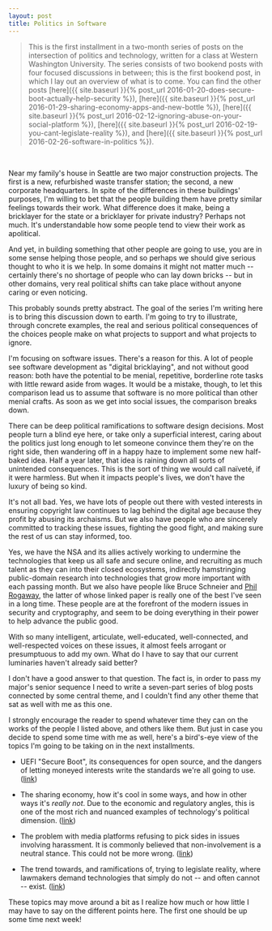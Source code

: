 ```yaml
---
layout: post
title: Politics in Software
---
```


> This is the first installment in a two-month series of posts on the intersection of politics and technology, written for a class at Western Washington University. The series consists of two bookend posts with four focused discussions in between; this is the first bookend post, in which I lay out an overview of what is to come. You can find the other posts [here]({{ site.baseurl }}{% post_url 2016-01-20-does-secure-boot-actually-help-security %}), [here]({{ site.baseurl }}{% post_url 2016-01-29-sharing-economy-apps-and-new-bottle %}), [here]({{ site.baseurl }}{% post_url 2016-02-12-ignoring-abuse-on-your-social-platform %}), [here]({{ site.baseurl }}{% post_url 2016-02-19-you-cant-legislate-reality %}), and [here]({{ site.baseurl }}{% post_url 2016-02-26-software-in-politics %}).

<br/>

Near my family's house in Seattle are two major construction projects. The first is a new, refurbished waste transfer station; the second, a new corporate headquarters. In spite of the differences in these buildings' purposes, I'm willing to bet that the people building them have pretty similar feelings towards their work. What difference does it make, being a bricklayer for the state or a bricklayer for private industry? Perhaps not much. It's understandable how some people tend to view their work as apolitical.

And yet, in building something that other people are going to use, you are in some sense helping those people, and so perhaps we should give serious thought to who it is we help. In some domains it might not matter much -- certainly there's no shortage of people who can lay down bricks -- but in other domains, very real political shifts can take place without anyone caring or even noticing.

This probably sounds pretty abstract. The goal of the series I'm writing here is to bring this discussion down to earth. I'm going to try to illustrate, through concrete examples, the real and serious political consequences of the choices people make on what projects to support and what projects to ignore.

I'm focusing on software issues. There's a reason for this. A lot of people see software development as "digital bricklaying", and not without good reason: both have the potential to be menial, repetitive, borderline rote tasks with little reward aside from wages. It would be a mistake, though, to let this comparison lead us to assume that software is no more political than other menial crafts. As soon as we get into social issues, the comparison breaks down.

There can be deep political ramifications to software design decisions. Most people turn a blind eye here, or take only a superficial interest, caring about the politics just long enough to let someone convince them they're on the right side, then wandering off in a happy haze to implement some new half-baked idea. Half a year later, that idea is raining down all sorts of unintended consequences. This is the sort of thing we would call naïveté, if it were harmless. But when it impacts people's lives, we don't have the luxury of being so kind.

It's not all bad. Yes, we have lots of people out there with vested interests in ensuring copyright law continues to lag behind the digital age because they profit by abusing its archaisms. But we also have people who are sincerely committed to tracking these issues, fighting the good fight, and making sure the rest of us can stay informed, too.

Yes, we have the NSA and its allies actively working to undermine the technologies that keep us all safe and secure online, and recruiting as much talent as they can into their closed ecosystems, indirectly hamstringing public-domain research into technologies that grow more important with each passing month. But we also have people like Bruce Schneier and [Phil Rogaway](http://web.cs.ucdavis.edu/~rogaway/papers/moral.html), the latter of whose linked paper is really one of the best I've seen in a long time. These people are at the forefront of the modern issues in security and cryptography, and seem to be doing everything in their power to help advance the public good.

With so many intelligent, articulate, well-educated, well-connected, and well-respected voices on these issues, it almost feels arrogant or presumptuous to add my own. What do I have to say that our current luminaries haven't already said better?

I don't have a good answer to that question. The fact is, in order to pass my major's senior sequence I need to write a seven-part series of blog posts connected by some central theme, and I couldn't find any other theme that sat as well with me as this one.

I strongly encourage the reader to spend whatever time they can on the works of the people I listed above, and others like them. But just in case you decide to spend some time with me as well, here's a bird's-eye view of the topics I'm going to be taking on in the next installments.

* UEFI "Secure Boot", its consequences for open source, and the dangers of letting moneyed interests write the standards we're all going to use. ([link](http://sohliloquies.blogspot.com/2016/01/does-secure-boot-actually-help-security.html))

* The sharing economy, how it's cool in some ways, and how in other ways it's _really not_. Due to the economic and regulatory angles, this is one of the most rich and nuanced examples of technology's political dimension. ([link](http://sohliloquies.blogspot.com/2016/01/sharing-economy-apps-and-new-bottle.html))

* The problem with media platforms refusing to pick sides in issues involving harassment. It is commonly believed that non-involvement is a neutral stance. This could not be more wrong. ([link](http://sohliloquies.blogspot.com/2016/02/ignoring-abuse-on-your-social-platform.html))

* The trend towards, and ramifications of, trying to legislate reality, where lawmakers demand technologies that simply do not -- and often cannot -- exist. ([link](http://sohliloquies.blogspot.com/2016/02/you-cant-legislate-reality.html))

These topics may move around a bit as I realize how much or how little I may have to say on the different points here. The first one should be up some time next week!
